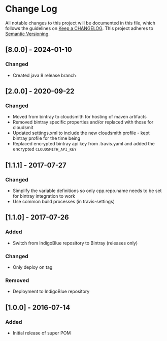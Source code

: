 # Change Log
All notable changes to this project will be documented in this file, which follows the guidelines
on [Keep a CHANGELOG](http://keepachangelog.com/). This project adheres to
[Semantic Versioning](http://semver.org/).

## [8.0.0] - 2024-01-10
### Changed
- Created java 8 release branch

## [2.0.0] - 2020-09-22
### Changed
- Moved from bintray to cloudsmith for hosting of maven artifacts
- Removed bintray specific properties and/or replaced with those for cloudsmit
- Updated settings.xml to include the new cloudsmith profile - kept bintray profile for the time being
- Replaced encrypted bintray api key from .travis.yaml and added the encrypted `CLOUDSMITH_API_KEY` 

## [1.1.1] - 2017-07-27
### Changed
- Simplify the variable definitions so only cpp.repo.name needs to be set for bintray integration to work
- Use common build processes (in travis-settings)

## [1.1.0] - 2017-07-26
### Added
- Switch from IndigoBlue repository to Bintray (releases only)
### Changed
- Only deploy on tag
### Removed
- Deployment to IndigoBlue repository
## [1.0.0] - 2016-07-14
### Added
- Initial release of super POM
